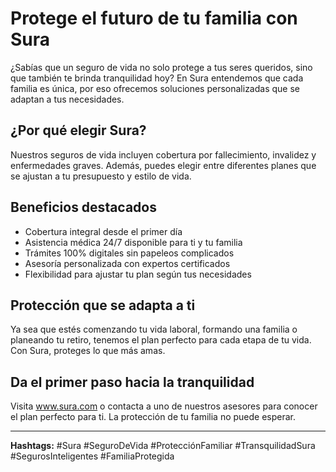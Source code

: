   # Protege el futuro de tu familia con Sura

  ¿Sabías que un seguro de vida no solo protege a tus seres queridos, sino que también te brinda tranquilidad hoy?
  En Sura entendemos que cada familia es única, por eso ofrecemos soluciones personalizadas que se adaptan a tus
  necesidades.

  ## ¿Por qué elegir Sura?

  Nuestros seguros de vida incluyen cobertura por fallecimiento, invalidez y enfermedades graves. Además, puedes
  elegir entre diferentes planes que se ajustan a tu presupuesto y estilo de vida.

  ## Beneficios destacados

  - Cobertura integral desde el primer día
  - Asistencia médica 24/7 disponible para ti y tu familia
  - Trámites 100% digitales sin papeleos complicados
  - Asesoría personalizada con expertos certificados
  - Flexibilidad para ajustar tu plan según tus necesidades

  ## Protección que se adapta a ti

  Ya sea que estés comenzando tu vida laboral, formando una familia o planeando tu retiro, tenemos el plan perfecto
  para cada etapa de tu vida. Con Sura, proteges lo que más amas.

  ## Da el primer paso hacia la tranquilidad

  Visita www.sura.com o contacta a uno de nuestros asesores para conocer el plan perfecto para ti. La protección de
  tu familia no puede esperar.

  ---

  **Hashtags:** #Sura #SeguroDeVida #ProtecciónFamiliar #TransquilidadSura #SegurosInteligentes #FamiliaProtegida
